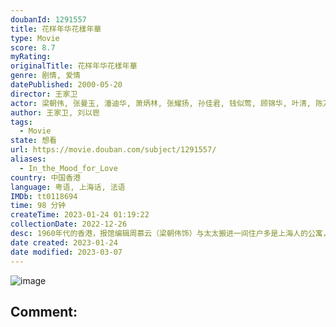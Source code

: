 ```yaml
---
doubanId: 1291557
title: 花样年华花樣年華
type: Movie
score: 8.7
myRating: 
originalTitle: 花样年华花樣年華
genre: 剧情, 爱情
datePublished: 2000-05-20
director: 王家卫
actor: 梁朝伟, 张曼玉, 潘迪华, 萧炳林, 张耀扬, 孙佳君, 钱似莺, 顾锦华, 叶清, 陈万雷, 张同祖, 雷震, 朱连·卡邦
author: 王家卫, 刘以鬯
tags:
  - Movie
state: 想看
url: https://movie.douban.com/subject/1291557/
aliases:
  - In_the_Mood_for_Love
country: 中国香港
language: 粤语, 上海话, 法语
IMDb: tt0118694
time: 98 分钟
createTime: 2023-01-24 01:19:22
collectionDate: 2022-12-26
desc: 1960年代的香港，报馆编辑周慕云（梁朝伟饰）与太太搬进一间住户多是上海人的公寓，和某家日资公司的贸易代表陈先生与太太苏丽珍（张曼玉饰）成了邻居。因为发现各自在外工作的配偶背着他们有了婚外情，周慕...
date created: 2023-01-24
date modified: 2023-03-07
---
```


![image](p1910828286.jpg)

Comment:
---
